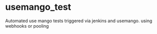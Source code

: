 # usemango_test
Automated use mango tests triggered via jenkins and usemango.
using webhooks or pooling
